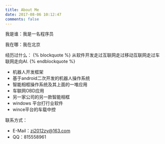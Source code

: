 ```yaml
---
title: About Me
date: 2017-08-06 10:12:47
comments: false
---
```

我是谁：我是一名程序员

我在哪：我在北京

经历过什么：
{% blockquote %}
从软件开发走过互联网走过移动互联网走过车联网走向AI.
{% endblockquote %}
- 机器人开发框架
- 基于android二次开发的机器人操作系统
- 智能相框操作系统及其上面的一堆应用
- 车联网OBD应用
- 另一家公司的另一款智能相框
- windows 平台打行业软件
- wince平台的车载中控

联系方式：
- E-Mail：zj2012zy@163.com
- QQ：815558961
